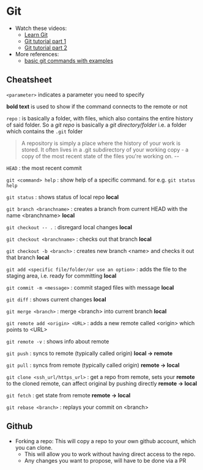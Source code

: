 # Git

- Watch these videos:
  - [Learn Git](https://www.youtube.com/watch?v=IHaTbJPdB-s&feature=youtu.be)
  - [Git tutorial part 1](https://www.youtube.com/watch?v=9GKpbI1siow)
  - [Git tutorial part 2](https://www.youtube.com/watch?v=n-p1RUmdl9M)
- More references:
  - [basic git commands with examples](https://rubygarage.org/blog/most-basic-git-commands-with-examples)

## Cheatsheet
`<parameter>` indicates a parameter you need to specify

**bold text** is used to show if the command connects to the remote or not

`repo` : is basically a folder, with files, which also contains the entire history of said folder. So a _git repo_ is basically a _git directory/folder_ i.e. a folder which contains the `.git` folder

> A repository is simply a place where the history of your work is stored. It often lives in a .git subdirectory of your working copy - a copy of the most recent state of the files you're working on. --

`HEAD` : the most recent commit

`git <command> help` : show help of a specific command. for e.g. `git status help`

`git status` : shows status of local repo **local**

`git branch <branchname>` : creates a branch from current HEAD with the name \<branchname> **local**

`git checkout -- .` : disregard local changes **local**

`git checkout <branchname>` : checks out that branch **local**

`git checkout -b <branch>` : creates new branch \<name> and checks it out that branch **local**

`git add <specific file/folder/or use an option>` : adds the file to the staging area, i.e. ready for committing **local**

`git commit -m <message>` : commit staged files with message **local**

`git diff` : shows current changes **local**

`git merge <branch>` : merge \<branch> into current branch **local**

`git remote add <origin> <URL>` : adds a new remote called \<origin> which points to \<URL>

`git remote -v` : shows info about remote

`git push` : syncs to remote (typically called origin) **local -> remote**

`git pull` : syncs from remote (typically called origin) **remote -> local**

`git clone <ssh_url/https_url>` : get a repo from remote, sets your **remote** to the cloned remote, can affect original by pushing directly **remote -> local**

`git fetch` : get state from remote **remote -> local**

`git rebase <branch>` : replays your commit on \<branch\>

## Github

- Forking a repo:
  This will copy a repo to your own github account, which you can clone.
  - This will allow you to work without having direct access to the repo.
  - Any changes you want to propose, will have to be done via a PR
